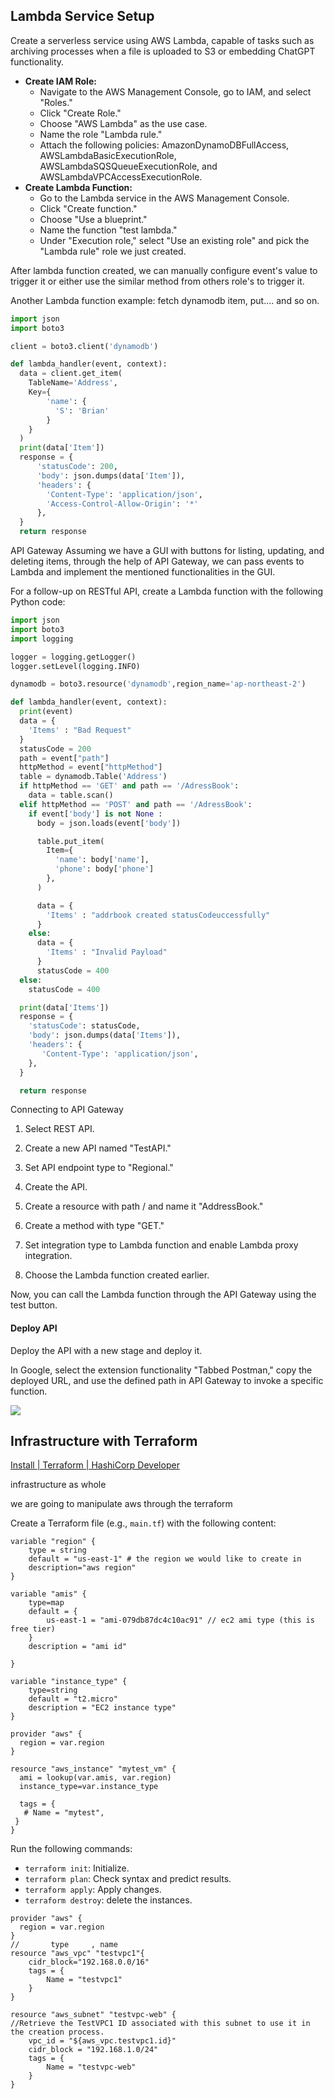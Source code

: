 ## Lambda Service Setup

Create a serverless service using AWS Lambda, capable of tasks such as archiving processes when a file is uploaded to S3 or embedding ChatGPT functionality.

* **Create IAM Role:**
  - Navigate to the AWS Management Console, go to IAM, and select "Roles."
  - Click "Create Role."
  - Choose "AWS Lambda" as the use case.
  - Name the role "Lambda rule."
  - Attach the following policies: AmazonDynamoDBFullAccess, AWSLambdaBasicExecutionRole, AWSLambdaSQSQueueExecutionRole, and AWSLambdaVPCAccessExecutionRole.
* **Create Lambda Function:**
  - Go to the Lambda service in the AWS Management Console.
  - Click "Create function."
  - Choose "Use a blueprint."
  - Name the function "test lambda."
  - Under "Execution role," select "Use an existing role" and pick the "Lambda rule" role we just created.

After lambda function created, we can manually configure event's value to trigger it or either use the similar method from others role's to trigger it.



Another Lambda function example: fetch dynamodb item, put.... and so on.

```python
import json
import boto3

client = boto3.client('dynamodb')

def lambda_handler(event, context):
  data = client.get_item(
    TableName='Address',
    Key={
        'name': {
          'S': 'Brian'
        }
    }
  )
  print(data['Item'])
  response = {
      'statusCode': 200,
      'body': json.dumps(data['Item']),
      'headers': {
        'Content-Type': 'application/json',
        'Access-Control-Allow-Origin': '*'
      },
  }
  return response
```



API Gateway
Assuming we have a GUI with buttons for listing, updating, and deleting items, through the help of API Gateway, we can pass events to Lambda and implement the mentioned functionalities in the GUI.

For a follow-up on RESTful API, create a Lambda function with the following Python code:

```python
import json
import boto3
import logging

logger = logging.getLogger()
logger.setLevel(logging.INFO)

dynamodb = boto3.resource('dynamodb',region_name='ap-northeast-2')

def lambda_handler(event, context):
  print(event)
  data = {
    'Items' : "Bad Request"
  }
  statusCode = 200
  path = event["path"]
  httpMethod = event["httpMethod"]
  table = dynamodb.Table('Address')
  if httpMethod == 'GET' and path == '/AdressBook':
    data = table.scan()
  elif httpMethod == 'POST' and path == '/AdressBook':
    if event['body'] is not None :
      body = json.loads(event['body'])

      table.put_item(
        Item={
          'name': body['name'],
          'phone': body['phone']
        },
      )

      data = {
        'Items' : "addrbook created statusCodeuccessfully"
      }
    else:
      data = {
        'Items' : "Invalid Payload"
      }
      statusCode = 400
  else:
    statusCode = 400

  print(data['Items'])
  response = {
    'statusCode': statusCode,
    'body': json.dumps(data['Items']),
    'headers': {
       'Content-Type': 'application/json',
    },
  }

  return response
```



Connecting to API Gateway

1. Select REST API.

2. Create a new API named "TestAPI."

3. Set API endpoint type to "Regional."

4. Create the API.

5. Create a resource with path / and name it "AddressBook."

6. Create a method with type "GET."

7. Set integration type to Lambda function and enable Lambda proxy integration.

8. Choose the Lambda function created earlier.

   

Now, you can call the Lambda function through the API Gateway using the test button.

#### Deploy API
Deploy the API with a new stage and deploy it.

In Google, select the extension functionality "Tabbed Postman," copy the deployed URL, and use the defined path in API Gateway to invoke a specific function.

![](./images/api_gateway.png)

## Infrastructure with Terraform

[Install | Terraform | HashiCorp Developer](https://developer.hashicorp.com/terraform/install?product_intent=terraform)

infrastructure as whole 

we are going to manipulate aws through the terraform



Create a Terraform file (e.g., `main.tf`) with the following content:

```
variable "region" {
    type = string
    default = "us-east-1" # the region we would like to create in
    description="aws region" 
}

variable "amis" {
    type=map
    default = {
        us-east-1 = "ami-079db87dc4c10ac91" // ec2 ami type (this is free tier)
    }
    description = "ami id"

}

variable "instance_type" {
    type=string
    default = "t2.micro"
    description = "EC2 instance type"
}
```

```
provider "aws" {
  region = var.region
}

resource "aws_instance" "mytest_vm" {
  ami = lookup(var.amis, var.region)
  instance_type=var.instance_type
  
  tags = {
   # Name = "mytest",
 }
}
```



Run the following commands:

* `terraform init`: Initialize.
* `terraform plan`: Check syntax and predict results.
* `terraform apply`: Apply changes.
* `terraform destroy`: delete the instances.



```
provider "aws" {
  region = var.region
}
//       type     , name
resource "aws_vpc" "testvpc1"{
    cidr_block="192.168.0.0/16"
    tags = {
        Name = "testvpc1"
    }
}

resource "aws_subnet" "testvpc-web" {
//Retrieve the TestVPC1 ID associated with this subnet to use it in the creation process.
    vpc_id = "${aws_vpc.testvpc1.id}"
    cidr_block = "192.168.1.0/24"
    tags = {
        Name = "testvpc-web"
    }
}
```

